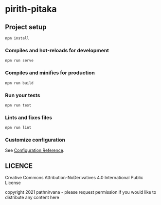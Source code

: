 # pirith-pitaka

## Project setup
```
npm install
```

### Compiles and hot-reloads for development
```
npm run serve
```

### Compiles and minifies for production
```
npm run build
```

### Run your tests
```
npm run test
```

### Lints and fixes files
```
npm run lint
```

### Customize configuration
See [Configuration Reference](https://cli.vuejs.org/config/).

## LICENCE 
Creative Commons Attribution-NoDerivatives 4.0 International Public License 

copyright 2021 pathnirvana - please request permission if you would like to distribute any content here
